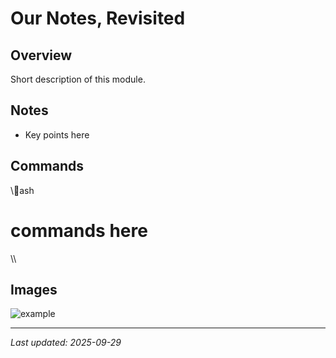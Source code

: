 ﻿# Our Notes, Revisited

## Overview
Short description of this module.

## Notes
- Key points here

## Commands
\\\ash
# commands here
\\\

## Images
![example](./images/example.png)

---
_Last updated: 2025-09-29_
